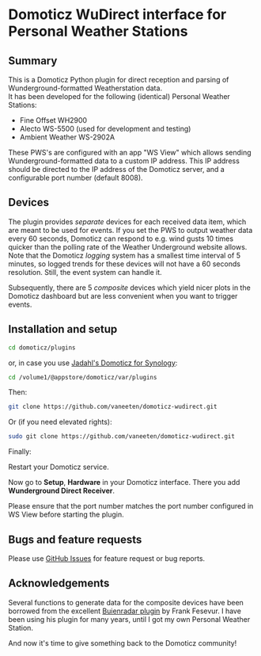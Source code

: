 Domoticz WuDirect interface for Personal Weather Stations
=========================================================

Summary
-------

This is a Domoticz Python plugin for direct reception and parsing of Wunderground-formatted Weatherstation data.  
It has been developed for the following (identical) Personal Weather Stations:  
* Fine Offset WH2900
* Alecto WS-5500 (used for development and testing)
* Ambient Weather WS-2902A

These PWS's are configured with an app "WS View" which allows sending Wunderground-formatted data to
a custom IP address. This IP address should be directed to the IP address of the Domoticz server,
and a configurable port number (default 8008).

Devices
-------

The plugin provides *separate* devices for each received data item, which are meant to be used for events.
If you set the PWS to output weather data every 60 seconds, Domoticz can respond to e.g. wind gusts 10 times quicker
than the polling rate of the Weather Underground website allows. Note that the Domoticz *logging* system has a smallest
time interval of 5 minutes, so logged trends for these devices will not have a 60 seconds resolution. Still, the event
system can handle it.

Subsequently, there are 5 *composite* devices which yield nicer plots in the Domoticz dashboard but are less
convenient when you want to trigger events.  

Installation and setup
----------------------

```bash
cd domoticz/plugins
```
or, in case you use [Jadahl's Domoticz for Synology](https://www.jadahl.com):
```bash
cd /volume1/@appstore/domoticz/var/plugins  
```
Then:

```bash
git clone https://github.com/vaneeten/domoticz-wudirect.git
```

Or (if you need elevated rights): 

```bash
sudo git clone https://github.com/vaneeten/domoticz-wudirect.git
```
Finally:  

Restart your Domoticz service.

Now go to **Setup**, **Hardware** in your Domoticz interface. There you add
**Wunderground Direct Receiver**.

Please ensure that the port number matches the port number configured in WS View before starting the plugin.

Bugs and feature requests
-------------------------
Please use [GitHub Issues](https://github.com/vaneeten/domoticz-wudirect/issues)
for feature request or bug reports.

Acknowledgements
----------------

Several functions to generate data for the composite devices have been borrowed from the excellent [Buienradar plugin](https://github.com/ffes/domoticz-buienradar/) by Frank Fesevur.
I have been using his plugin for many years, until I got my own Personal Weather Station.  

And now it's time to give something back to the Domoticz community!
